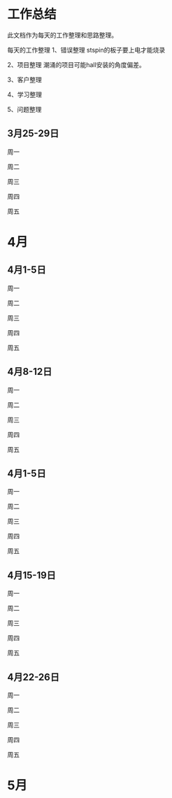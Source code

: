 # 工作总结

此文档作为每天的工作整理和思路整理。

每天的工作整理
1、错误整理
stspin的板子要上电才能烧录

2、项目整理
潮涌的项目可能hall安装的角度偏差。

3、客户整理

4、学习整理

5、问题整理







## 3月25-29日

周一

周二

周三

周四

周五



# 4月



## 4月1-5日

周一

周二

周三

周四

周五



## 4月8-12日

周一

周二

周三

周四

周五



## 4月1-5日

周一

周二

周三

周四

周五



## 4月15-19日

周一

周二

周三

周四

周五



## 4月22-26日

周一

周二

周三

周四

周五





# 5月

